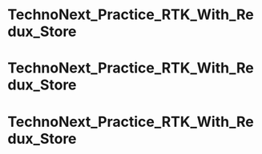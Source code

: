 # TechnoNext_Practice_RTK_With_Redux_Store
# TechnoNext_Practice_RTK_With_Redux_Store
# TechnoNext_Practice_RTK_With_Redux_Store
